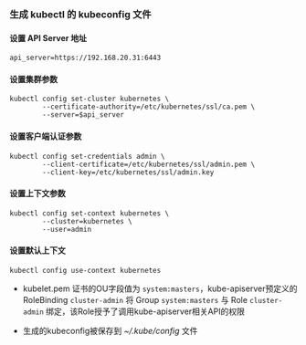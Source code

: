 ### 生成 kubectl 的 kubeconfig 文件

#### 设置 API Server 地址

```shell
api_server=https://192.168.20.31:6443
```


#### 设置集群参数

```shell
kubectl config set-cluster kubernetes \
        --certificate-authority=/etc/kubernetes/ssl/ca.pem \
        --server=$api_server
```



#### 设置客户端认证参数

```shell
kubectl config set-credentials admin \
        --client-certificate=/etc/kubernetes/ssl/admin.pem \
        --client-key=/etc/kubernetes/ssl/admin.key
```



#### 设置上下文参数

```shell
kubectl config set-context kubernetes \
        --cluster=kubernetes \
        --user=admin
```

#### 设置默认上下文

```shell
kubectl config use-context kubernetes
```

  - kubelet.pem 证书的OU字段值为 `system:masters`，kube-apiserver预定义的RoleBinding `cluster-admin` 将 Group `system:masters` 与 Role `cluster-admin` 绑定，该Role授予了调用kube-apiserver相关API的权限

  - 生成的kubeconfig被保存到 *~/.kube/config* 文件